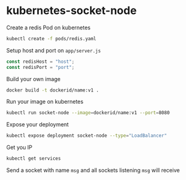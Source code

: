# kubernetes-socket-node


Create a redis Pod on kubernetes
```bash
kubectl create -f pods/redis.yaml
```
Setup host and port on `app/server.js`
```js
const redisHost = "host";
const redisPort = "port";
```
Build your own image 
```bash
docker build -t dockerid/name:v1 . 
````
Run your image on kubernetes
```bash
kubectl run socket-node --image=dockerid/name:v1 --port=8080
```
Expose your deployment
```bash
kubectl expose deployment socket-node --type="LoadBalancer"
```
Get you IP
```bash
kubectl get services
```
Send a socket with name `msg` and all sockets listening `msg` will receive


